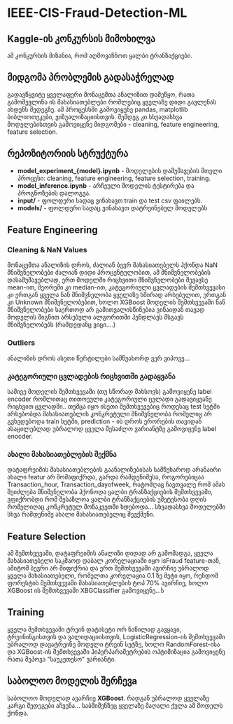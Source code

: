 # IEEE-CIS-Fraud-Detection-ML

## Kaggle-ის კონკურსის მიმოხილვა

ამ კონკურსის მიზანია, რომ აღმოვაჩნოთ ყალბი ტრანზაქციები.

## მიდგომა პრობლემის გადასაჭრელად

გადავწყვიტე ყველაფერი მონაცემთა ანალიზით დამეწყო, რათა გამომევლინა ის მახასიათებლები რომლებიც ყველაზე დიდი გავლენას ახდენს შედეგზე. ამ პროცესსში გამოვიყენე pandas, matplotlib ბიბლიოთეკები, ვიზუალიზაციისთვის. შემდეგ კი სხვადასხვა მოდელებისთვის გამოვიყენე მიდგომები - cleaning, feature engineering, feature selection.

## რეპოზიტორიის სტრუქტურა

- **model_experiment_{model}.ipynb** - მოდელების დამუშავების მთელი პროცესი: cleaning, feature engineering, feature selection, training.
- **model_inference.ipynb** - არჩეული მოდელის ტესტირება და პროგნოზების დალოგვა.
- **input/** - ფოლდერი სადაც ვინახავთ train და test csv ფაილებს.
- **models/** - ფოლდერი სადაც ვინახავთ დატრეინებულ მოდელებს

## Feature Engineering

### Cleaning & NaN Values 

მონაცემთა ანალიზის დროს, ძალიან ბევრ მახასიათებელს ჰქონდა NaN მნიშვნელობები ძალიან დიდი პროცენტულობით, ამ მნიშვნელობების დასამუშავებლად, ერთ მოდელში რიცხვითი მნიშვნელობები შევავსე mean-ით, მეორეში კი median-ით, კატეგორიული ცვლადების შემთხვევასი კი ერთგან ყველა ნან მნიშვნელობა ყველაზე ხშირად არსებულით, ერთგან კი Unknown მნიშვნელობებით, ხოლო XGBoost მოდელის შემთხვევაში ნან მნიშვნელობები საერთოდ არ გამითვალისწინებია ვინაიდან თავად მოდელის შიგნით არსებული ალგორითმი ჰენდლავს მსგავს მნიშვნელობებს (რამდედანც ვიცი....)

### Outliers

ანალიზის დროს ასეთი წერტილები სამწუახორდ ვერ ვიპოვე...


### კატეგორიული ცვლადების რიცხვითში გადაყვანა

სამივე მოდელის შემთხვევაში (თუ სწორად მახსოვს) გამოვიყენე label encoder რომლითაც თითოეული კატეგორიული ცვლადი გადავიყვანე რიცხვით ცვლადში.. თუმცა იყო ისეთი შემთხვევებიც როდესაც test სეტში არსებობდა მახასიათებლის კონკრეტული მნიშვნელობა რომელიც არ გვხვდებოდა train სეტში, prediction - ის დროს ერორების თავიდან ასაცილებლად უბრალოდ ყველა შესაძლო ვარიანტზე გამოვიყენე label enocder.

### ახალი მახასიათებლების შექმნა 

დატაფრეიმის მახასიათებლების გაანალიზებისას სამწუხაროდ არანაირი ახალი featur არ მომაფიქრდა, გარდა რამდენიმესა, როგორებიცაა Transaction_hour, Transaction_dayofweek, რატომღაც ჩავთვალე რომ ამას შეიძლება მნიშვნელობა ჰქონოდა ყალბი ტრანზაქციების შემთხვევაში, ვფიქრობდი რომ შესაზლოა ყალბი ტრანზაქციების უმეტესობა დღის რომელიღაც კონკრეტულ მონაკვეთში ხდებოდა... სხვადასხვა მოდელებში სხვა რამდენიმე ახალი მახასიათებელიც შევქმენი.

## Feature Selection

ამ შემთხვევაში, დატაფრეიმის ანალიზი დიდად არ გამომადგა, ყველა მახასიათებელი საკმაოდ დაბალ კორელაციაში იყო isFraud feature-თან, ამიტომ ბევრი არ მიფიქრია და ერთ შემთხვევაში ავირჩიე უბრალოდ ყველა მახასიათებელი, რომელთა კორელაცია 0.1 ზე მეტი იყო, რენდომ ფორესტის შემთხვევაში მახასიათებლების ტოპ 70% ავირჩიე, ხოლო XGBoost ის შემთხვევაში XBGClassifier გამოვიყენე...ს


## Training

ყველა შემთხვევაში ტრეინ დატასეტი ორ ნაწილად გავყავი, ტრეინინგისთვის და ვალიდაციისთვის, LogisticRegression-ის შემთხვევაში უბრალოდ დავატრეინე მოდელი ტრეინ სეტზე, ხოლო RandomForest-ისა და XGBoost-ის შემთხვევაში ჰიპერპარამეტრების ოპტიმიზაცია გამოვიყენე რათა მეპოვა "საუკეთესო" ვარიანტი.


## საბოლოო მოდელის შერჩევa 

საბოლოო მოდელად ავარჩიე **XGBoost**. რადგან უბრალოდ ყველაზე კარგი შედეგები აჩვენა... საბმიშენზეც ყველაზე მაღალი ქულა ამ მოდელს ქონდა.

